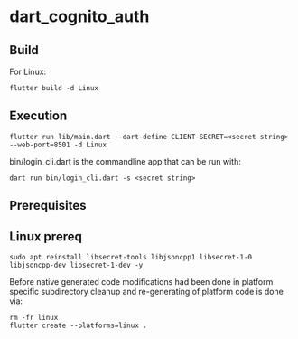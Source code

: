 # dart_cognito_auth


## Build
For Linux:
```
flutter build -d Linux 
```

## Execution
```
flutter run lib/main.dart --dart-define CLIENT-SECRET=<secret string> --web-port=8501 -d Linux
```

bin/login_cli.dart is the commandline app that can be run with:

```
dart run bin/login_cli.dart -s <secret string>
```

## Prerequisites

## Linux prereq
```
sudo apt reinstall libsecret-tools libjsoncpp1 libsecret-1-0 libjsoncpp-dev libsecret-1-dev -y
```

Before native generated code modifications had been done in platform specific subdirectory cleanup and re-generating of platform code is done via:

```
rm -fr linux
flutter create --platforms=linux .
```

